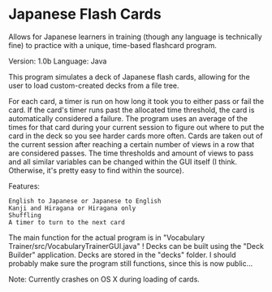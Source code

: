 Japanese Flash Cards
===================

Allows for Japanese learners in training (though any language is technically fine) to practice with a unique, time-based flashcard program.

Version: 1.0b
Language: Java

This program simulates a deck of Japanese flash cards, allowing for the user to load custom-created decks from a file tree.

For each card, a timer is run on how long it took you to either pass or fail the card. If the card's timer runs past the allocated time threshold, the card is automatically considered a failure. The program uses an average of the times for that card during your current session to figure out where to put the card in the deck so you see harder cards more often. Cards are taken out of the current session after reaching a certain number of views in a row that are considered passes. The time thresholds and amount of views to pass and all similar variables can be changed within the GUI itself (I think. Otherwise, it's pretty easy to find within the source).

Features:

    English to Japanese or Japanese to English
    Kanji and Hiragana or Hiragana only
    Shuffling
    A timer to turn to the next card

The main function for the actual program is in "Vocabulary Trainer/src/VocabularyTrainerGUI.java" ! Decks can be built using the "Deck Builder" application. Decks are stored in the "decks" folder. I should probably make sure the program still functions, since this is now public...

Note: Currently crashes on OS X during loading of cards. 
